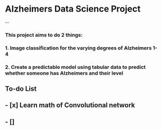 # Alzheimers Data Science Project

--

### This project aims to do 2 things: 
### 1. Image classification for the varying degrees of Alzheimers 1-4 
### 2. Create a predictable model using tabular data to predict whether someone has Alzheimers and their level

## To-do List

## - [x] Learn math of Convolutional network
## - []
